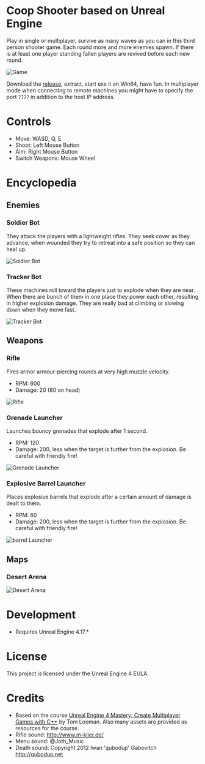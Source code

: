 # Coop Shooter based on Unreal Engine

Play in single or multiplayer, survive as many waves as you can in this third person shooter game. Each round more and more enemies spawn.
If there is at least one player standing fallen players are revived before each new round.

![Game](https://raw.githubusercontent.com/dodie/unreal-coop-shooter-game/main/screenshot.png "Game")

Download the [release](https://github.com/dodie/unreal-coop-shooter-game/releases/), extract, start exe it on Win64, have fun.
In multiplayer mode when connecting to remote machines you might have to specify the port `7777` in addition to the host IP address.


# Controls

- Move: WASD, Q, E
- Shoot: Left Mouse Button
- Aim: Right Mouse Button
- Switch Weapons: Mouse Wheel


# Encyclopedia

## Enemies

### Soldier Bot

They attack the players with a lightweight rifles. They seek cover as they advance, when wounded they try to retreat into a safe position so they can heal up.

![Soldier Bot](https://raw.githubusercontent.com/dodie/unreal-coop-shooter-game/main/soldierbot.jpg "Soldier Bot")


### Tracker Bot

These machines roll toward the players just to explode when they are near. When there are bunch of them in one place they power each other, resulting in higher explosion damage.
They are really bad at climbing or slowing down when they move fast.

![Tracker Bot](https://raw.githubusercontent.com/dodie/unreal-coop-shooter-game/main/trackerbot.jpg "Tracker Bot")


## Weapons

### Rifle

Fires armor armour-piercing rounds at very high muzzle velocity.

- RPM: 600
- Damage: 20 (80 on head)

![Rifle](https://raw.githubusercontent.com/dodie/unreal-coop-shooter-game/main/rifle.jpg "Rifle")


### Grenade Launcher

Launches bouncy grenades that explode after 1 second.

- RPM: 120
- Damage: 200, less when the target is further from the explosion. Be careful with friendly fire!

![Grenade Launcher](https://raw.githubusercontent.com/dodie/unreal-coop-shooter-game/main/glauncher.jpg "Grenade Launcher")


### Explosive Barrel Launcher

Places explosive barrels that explode after a certain amount of damage is dealt to them. 

- RPM: 60
- Damage: 200, less when the target is further from the explosion. Be careful with friendly fire!

![barrel Launcher](https://raw.githubusercontent.com/dodie/unreal-coop-shooter-game/main/blauncher.jpg "Barrel Launcher")

## Maps

### Desert Arena

![Desert Arena](https://raw.githubusercontent.com/dodie/unreal-coop-shooter-game/main/desert_arena.jpg "Desert Arena")


# Development

- Requires Unreal Engine 4.17.*


# License

This project is licensed under the Unreal Engine 4 EULA.


# Credits

 - Based on the course [Unreal Engine 4 Mastery: Create Multiplayer Games with C++](https://www.udemy.com/course/unrealengine-cpp/) by Tom Looman. Also many assets are provided as resources for the course.
 - Rifle sound: http://www.m-klier.de/
 - Menu sound: @Joth_Music
 - Death sound: Copyright 2012 Iwan 'qubodup' Gabovitch http://qubodup.net
 
